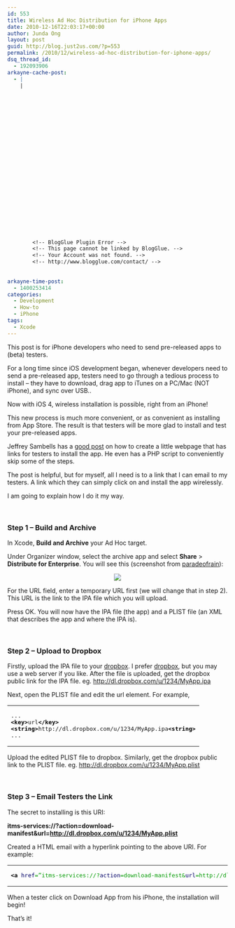 ```yaml
---
id: 553
title: Wireless Ad Hoc Distribution for iPhone Apps
date: 2010-12-16T22:03:17+00:00
author: Junda Ong
layout: post
guid: http://blog.just2us.com/?p=553
permalink: /2010/12/wireless-ad-hoc-distribution-for-iphone-apps/
dsq_thread_id:
  - 192093906
arkayne-cache-post:
  - |
    |
        
        
        
        
        
        
        
        
        
        
        
        
        
        
        
        
        
        
        
        
        
        
        
        <!-- BlogGlue Plugin Error -->
        <!-- This page cannot be linked by BlogGlue. -->
        <!-- Your Account was not found. -->
        <!-- http://www.blogglue.com/contact/ -->
        
        
arkayne-time-post:
  - 1400253414
categories:
  - Development
  - How-to
  - iPhone
tags:
  - Xcode
---
```

This post is for iPhone developers who need to send pre-released apps to (beta) testers.

For a long time since iOS development began, whenever developers need to send a pre-released app, testers need to go through a tedious process to install – they have to download, drag app to iTunes on a PC/Mac (NOT iPhone), and sync over USB..

Now with iOS 4, wireless installation is possible, right from an iPhone! 

This new process is much more convenient, or as convenient as installing from App Store. The result is that testers will be more glad to install and test your pre-released apps.

Jeffrey Sambells has a <a href="http://jeffreysambells.com/posts/2010/06/22/ios-wireless-app-distribution/" onclick="__gaTracker('send', 'event', 'outbound-article', 'http://jeffreysambells.com/posts/2010/06/22/ios-wireless-app-distribution/', 'good post');">good post</a> on how to create a little webpage that has links for testers to install the app. He even has a PHP script to conveniently skip some of the steps.

The post is helpful, but for myself, all I need is to a link that I can email to my testers. A link which they can simply click on and install the app wirelessly. 

I am going to explain how I do it my way.

&#160;

### Step 1 – Build and Archive

In Xcode, **Build and Archive** your Ad Hoc target.

Under Organizer window, select the archive app and select **Share** > **Distribute for Enterprise**. You will see this (screenshot from <a href="http://www.paradeofrain.com/2010/11/taking-the-pain-out-of-ad-hoc-testing/" onclick="__gaTracker('send', 'event', 'outbound-article', 'http://www.paradeofrain.com/2010/11/taking-the-pain-out-of-ad-hoc-testing/', 'paradeofrain');">paradeofrain</a>):

<p align="center">
  <img src="http://www.paradeofrain.com/wp-content/uploads/2010/11/appinfo.png" />
</p>

For the URL field, enter a temporary URL first (we will change that in step 2). This URL is the link to the IPA file which you will upload.

Press OK. You will now have the IPA file (the app) and a PLIST file (an XML that describes the app and where the IPA is).

&#160;

### Step 2 – Upload to Dropbox

Firstly, upload the IPA file to your <a href="https://www.dropbox.com/referrals/NTQxODM3Njk?src=global0" onclick="__gaTracker('send', 'event', 'outbound-article', 'https://www.dropbox.com/referrals/NTQxODM3Njk?src=global0', 'dropbox');">dropbox</a>. I prefer <a href="https://www.dropbox.com/referrals/NTQxODM3Njk?src=global0" onclick="__gaTracker('send', 'event', 'outbound-article', 'https://www.dropbox.com/referrals/NTQxODM3Njk?src=global0', 'dropbox');">dropbox</a>, but you may use a web server if you like. After the file is uploaded, get the dropbox public link for the IPA file. eg. <a href="http://dl.dropbox.com/u/1234/MyApp.ipa" onclick="__gaTracker('send', 'event', 'outbound-article', 'http://dl.dropbox.com/u/1234/MyApp.ipa', 'http://dl.dropbox.com/u/1234/MyApp.ipa');" title="http://dl.dropbox.com/u/1234/MyApp.ipa">http://dl.dropbox.com/u/1234/MyApp.ipa</a>

Next, open the PLIST file and edit the url element. For example, 

<div class="wp_syntax">
  <table>
    <tr>
      <td class="code">
        <pre class="xml" style="font-family:monospace;">...
<span style="color: #009900;"><span style="color: #000000; font-weight: bold;">&lt;key<span style="color: #000000; font-weight: bold;">&gt;</span></span></span>url<span style="color: #009900;"><span style="color: #000000; font-weight: bold;">&lt;/key<span style="color: #000000; font-weight: bold;">&gt;</span></span></span>
<span style="color: #009900;"><span style="color: #000000; font-weight: bold;">&lt;string<span style="color: #000000; font-weight: bold;">&gt;</span></span></span>http://dl.dropbox.com/u/1234/MyApp.ipa<span style="color: #009900;"><span style="color: #000000; font-weight: bold;">&lt;string<span style="color: #000000; font-weight: bold;">&gt;</span></span></span>
...</pre>
      </td>
    </tr>
  </table>
</div>



Upload the edited PLIST file to dropbox. Similarly, get the dropbox public link to the PLIST file. eg. <a href="http://dl.dropbox.com/u/1234/MyApp.plist" onclick="__gaTracker('send', 'event', 'outbound-article', 'http://dl.dropbox.com/u/1234/MyApp.plist', 'http://dl.dropbox.com/u/1234/MyApp.plist');" title="http://dl.dropbox.com/u/1234/MyApp.ipa">http://dl.dropbox.com/u/1234/MyApp.plist</a>

&#160;

### Step 3 – Email Testers the Link

The secret to installing is this URI:

**itms-services://?action=download-manifest&url=http://dl.dropbox.com/u/1234/MyApp.plist** &#160;

Created a HTML email with a hyperlink pointing to the above URI. For example:

<div class="wp_syntax">
  <table>
    <tr>
      <td class="code">
        <pre class="xml" style="font-family:monospace;"><span style="color: #009900;"><span style="color: #000000; font-weight: bold;">&lt;a</span> <span style="color: #000066;">href</span>=”itms-services://?<span style="color: #000066;">action</span>=download-manifest&<span style="color: #000066;">url</span>=http://dl.dropbox.com/u/1234/MyApp.plist<span style="color: #000000; font-weight: bold;">&gt;</span></span>Download App<span style="color: #009900;"><span style="color: #000000; font-weight: bold;">&lt;/a<span style="color: #000000; font-weight: bold;">&gt;</span></span></span></pre>
      </td>
    </tr>
  </table>
</div>



When a tester click on Download App from his iPhone, the installation will begin!

That’s it!

<div style="font-size:0px;height:0px;line-height:0px;margin:0;padding:0;clear:both">
</div>